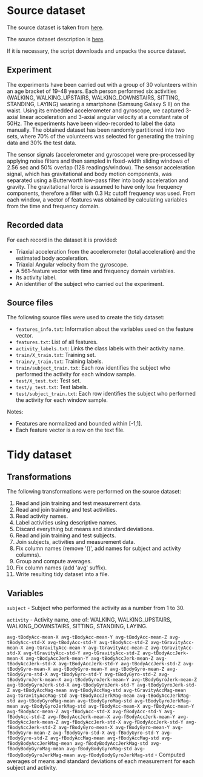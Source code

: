 # Source dataset
The source dataset is taken from [here](https://d396qusza40orc.cloudfront.net/getdata%2Fprojectfiles%2FUCI%20HAR%20Dataset.zip).

The source dataset description is [here](http://archive.ics.uci.edu/ml/datasets/Human+Activity+Recognition+Using+Smartphones).

If it is necessary, the script downloads and unpacks the source dataset.

## Experiment

The experiments have been carried out with a group of 30 volunteers within an age bracket of 19-48 years. Each person performed six activities (WALKING, WALKING_UPSTAIRS, WALKING_DOWNSTAIRS, SITTING, STANDING, LAYING) wearing a smartphone (Samsung Galaxy S II) on the waist. Using its embedded accelerometer and gyroscope, we captured 3-axial linear acceleration and 3-axial angular velocity at a constant rate of 50Hz. The experiments have been video-recorded to label the data manually. The obtained dataset has been randomly partitioned into two sets, where 70% of the volunteers was selected for generating the training data and 30% the test data. 

The sensor signals (accelerometer and gyroscope) were pre-processed by applying noise filters and then sampled in fixed-width sliding windows of 2.56 sec and 50% overlap (128 readings/window). The sensor acceleration signal, which has gravitational and body motion components, was separated using a Butterworth low-pass filter into body acceleration and gravity. The gravitational force is assumed to have only low frequency components, therefore a filter with 0.3 Hz cutoff frequency was used. From each window, a vector of features was obtained by calculating variables from the time and frequency domain.

## Recorded data

For each record in the dataset it is provided: 
- Triaxial acceleration from the accelerometer (total acceleration) and the estimated body acceleration. 
- Triaxial Angular velocity from the gyroscope. 
- A 561-feature vector with time and frequency domain variables. 
- Its activity label. 
- An identifier of the subject who carried out the experiment.

## Source files

The following source files were used to create the tidy dataset:
* `features_info.txt`: Information about the variables used on the feature vector.
* `features.txt`: List of all features.
* `activity_labels.txt`: Links the class labels with their activity name.
* `train/X_train.txt`: Training set.
* `train/y_train.txt`: Training labels.
* `train/subject_train.txt`: Each row identifies the subject who performed the activity for each window sample.
* `test/X_test.txt`: Test set.
* `test/y_test.txt`: Test labels.
* `test/subject_train.txt`: Each row identifies the subject who performed the activity for each window sample.

Notes:
- Features are normalized and bounded within [-1,1].
- Each feature vector is a row on the text file.

# Tidy dataset

## Transformations

The following transformations were performed on the source dataset:

1. Read and join training and test measurement data.
2. Read and join training and test activities.
3. Read activity names.
4. Label activities using descriptive names.
5. Discard everything but means and standard deviations.
6. Read and join training and test subjects.
7. Join subjects, activities and measurement data.
8. Fix column names (remove '()', add names for subject and activity columns).
9. Group and compute averages.
10. Fix column names (add 'avg' suffix).
11. Write resulting tidy dataset into a file.

## Variables

`subject` - Subject who performed the activity as a number from 1 to 30.

`activity` - Activity name, one of: WALKING, WALKING_UPSTAIRS, WALKING_DOWNSTAIRS, SITTING, STANDING, LAYING.

`avg-tBodyAcc-mean-X avg-tBodyAcc-mean-Y avg-tBodyAcc-mean-Z avg-tBodyAcc-std-X avg-tBodyAcc-std-Y avg-tBodyAcc-std-Z avg-tGravityAcc-mean-X avg-tGravityAcc-mean-Y avg-tGravityAcc-mean-Z avg-tGravityAcc-std-X avg-tGravityAcc-std-Y avg-tGravityAcc-std-Z avg-tBodyAccJerk-mean-X avg-tBodyAccJerk-mean-Y avg-tBodyAccJerk-mean-Z avg-tBodyAccJerk-std-X avg-tBodyAccJerk-std-Y avg-tBodyAccJerk-std-Z avg-tBodyGyro-mean-X avg-tBodyGyro-mean-Y avg-tBodyGyro-mean-Z avg-tBodyGyro-std-X avg-tBodyGyro-std-Y avg-tBodyGyro-std-Z avg-tBodyGyroJerk-mean-X avg-tBodyGyroJerk-mean-Y avg-tBodyGyroJerk-mean-Z avg-tBodyGyroJerk-std-X avg-tBodyGyroJerk-std-Y avg-tBodyGyroJerk-std-Z avg-tBodyAccMag-mean avg-tBodyAccMag-std avg-tGravityAccMag-mean avg-tGravityAccMag-std avg-tBodyAccJerkMag-mean avg-tBodyAccJerkMag-std avg-tBodyGyroMag-mean avg-tBodyGyroMag-std avg-tBodyGyroJerkMag-mean avg-tBodyGyroJerkMag-std avg-fBodyAcc-mean-X avg-fBodyAcc-mean-Y avg-fBodyAcc-mean-Z avg-fBodyAcc-std-X avg-fBodyAcc-std-Y avg-fBodyAcc-std-Z avg-fBodyAccJerk-mean-X avg-fBodyAccJerk-mean-Y avg-fBodyAccJerk-mean-Z avg-fBodyAccJerk-std-X avg-fBodyAccJerk-std-Y avg-fBodyAccJerk-std-Z avg-fBodyGyro-mean-X avg-fBodyGyro-mean-Y avg-fBodyGyro-mean-Z avg-fBodyGyro-std-X avg-fBodyGyro-std-Y avg-fBodyGyro-std-Z avg-fBodyAccMag-mean avg-fBodyAccMag-std avg-fBodyBodyAccJerkMag-mean avg-fBodyBodyAccJerkMag-std avg-fBodyBodyGyroMag-mean avg-fBodyBodyGyroMag-std avg-fBodyBodyGyroJerkMag-mean avg-fBodyBodyGyroJerkMag-std` - Computed averages of means and standard deviations of each measurement for each subject and activity.

